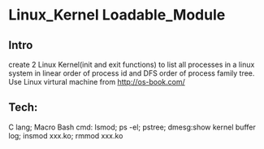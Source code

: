 # Linux_Kernel Loadable_Module
## Intro
create 2 Linux Kernel(init and exit functions) to list all processes in a linux system in linear order of process id and DFS order of process family tree.   Use Linux virtural machine from http://os-book.com/  

## Tech:
C lang; Macro
Bash cmd:  lsmod;  ps -el;  pstree;  dmesg:show kernel buffer log;  insmod xxx.ko;  rmmod xxx.ko

